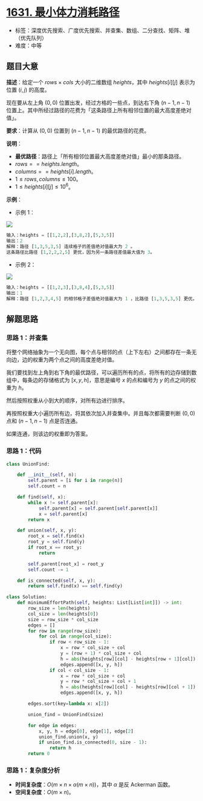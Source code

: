 # [1631. 最小体力消耗路径](https://leetcode.cn/problems/path-with-minimum-effort/)

- 标签：深度优先搜索、广度优先搜索、并查集、数组、二分查找、矩阵、堆（优先队列）
- 难度：中等

## 题目大意

**描述**：给定一个 $rows \times cols$ 大小的二维数组 $heights$，其中 $heights[i][j]$ 表示为位置 $(i, j)$ 的高度。

现在要从左上角 $(0, 0)$ 位置出发，经过方格的一些点，到达右下角 $(n - 1, n - 1)$  位置上。其中所经过路径的花费为「这条路径上所有相邻位置的最大高度差绝对值」。

**要求**：计算从 $(0, 0)$ 位置到 $(n - 1, n - 1)$  的最优路径的花费。

**说明**：

- **最优路径**：路径上「所有相邻位置最大高度差绝对值」最小的那条路径。
- $rows == heights.length$。
- $columns == heights[i].length$。
- $1 \le rows, columns \le 100$。
- $1 \le heights[i][j] \le 10^6$。

**示例**：

- 示例 1：

![](https://assets.leetcode-cn.com/aliyun-lc-upload/uploads/2020/10/25/ex1.png)

```python
输入：heights = [[1,2,2],[3,8,2],[5,3,5]]
输出：2
解释：路径 [1,3,5,3,5] 连续格子的差值绝对值最大为 2 。
这条路径比路径 [1,2,2,2,5] 更优，因为另一条路径差值最大值为 3。
```

- 示例 2：

![](https://assets.leetcode-cn.com/aliyun-lc-upload/uploads/2020/10/25/ex2.png)

```python
输入：heights = [[1,2,3],[3,8,4],[5,3,5]]
输出：1
解释：路径 [1,2,3,4,5] 的相邻格子差值绝对值最大为 1 ，比路径 [1,3,5,3,5] 更优。
```

## 解题思路

### 思路 1：并查集

将整个网络抽象为一个无向图，每个点与相邻的点（上下左右）之间都存在一条无向边，边的权重为两个点之间的高度差绝对值。

我们要找到左上角到右下角的最优路径，可以遍历所有的点，将所有的边存储到数组中，每条边的存储格式为 $[x, y, h]$，意思是编号 $x$ 的点和编号为 $y$ 的点之间的权重为 $h$。

然后按照权重从小到大的顺序，对所有边进行排序。

再按照权重大小遍历所有边，将其依次加入并查集中。并且每次都需要判断 $(0, 0)$ 点和 $(n - 1, n - 1)$ 点是否连通。

如果连通，则该边的权重即为答案。

### 思路 1：代码

```python
class UnionFind:

    def __init__(self, n):
        self.parent = [i for i in range(n)]
        self.count = n

    def find(self, x):
        while x != self.parent[x]:
            self.parent[x] = self.parent[self.parent[x]]
            x = self.parent[x]
        return x

    def union(self, x, y):
        root_x = self.find(x)
        root_y = self.find(y)
        if root_x == root_y:
            return

        self.parent[root_x] = root_y
        self.count -= 1

    def is_connected(self, x, y):
        return self.find(x) == self.find(y)

class Solution:
    def minimumEffortPath(self, heights: List[List[int]]) -> int:
        row_size = len(heights)
        col_size = len(heights[0])
        size = row_size * col_size
        edges = []
        for row in range(row_size):
            for col in range(col_size):
                if row < row_size - 1:
                    x = row * col_size + col
                    y = (row + 1) * col_size + col
                    h = abs(heights[row][col] - heights[row + 1][col])
                    edges.append([x, y, h])
                if col < col_size - 1:
                    x = row * col_size + col
                    y = row * col_size + col + 1
                    h = abs(heights[row][col] - heights[row][col + 1])
                    edges.append([x, y, h])

        edges.sort(key=lambda x: x[2])

        union_find = UnionFind(size)

        for edge in edges:
            x, y, h = edge[0], edge[1], edge[2]
            union_find.union(x, y)
            if union_find.is_connected(0, size - 1):
                return h
        return 0
```

### 思路 1：复杂度分析

- **时间复杂度**：$O(m \times n \times \alpha(m \times n))$，其中 $\alpha$ 是反 Ackerman 函数。
- **空间复杂度**：$O(m \times n)$。

